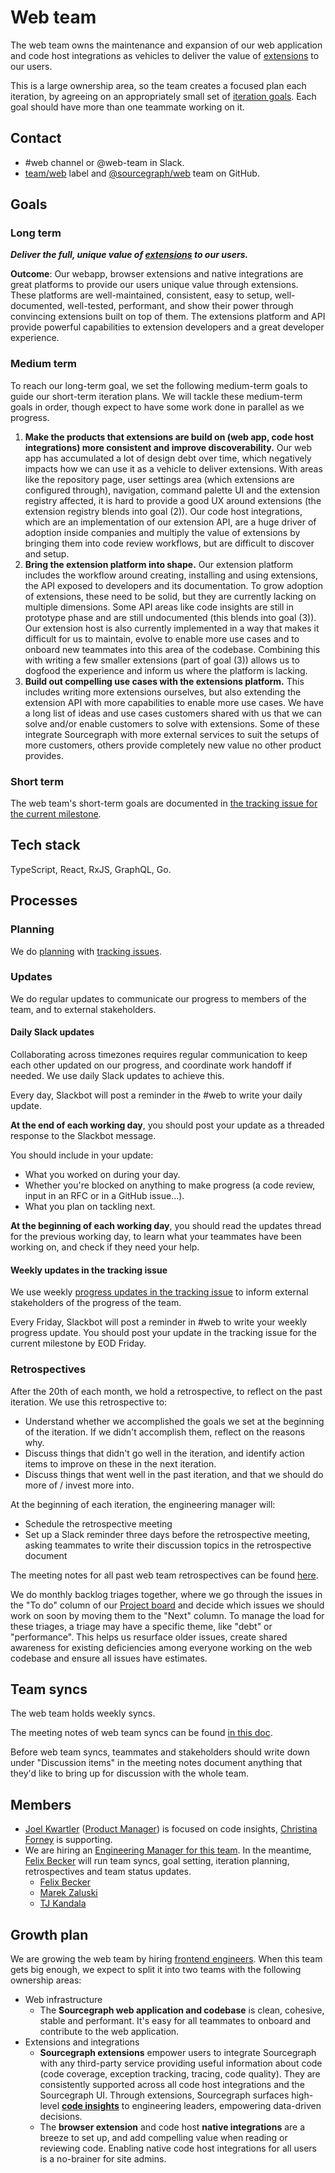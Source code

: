 # Web team

The web team owns the maintenance and expansion of our web application and code host integrations as vehicles to deliver the value of [extensions](https://docs.sourcegraph.com/extensions) to our users.

This is a large ownership area, so the team creates a focused plan each iteration, by agreeing on an appropriately small set of [iteration goals](../../../company/goals/index.md). Each goal should have more than one teammate working on it.

## Contact

- #web channel or @web-team in Slack.
- [team/web](https://github.com/sourcegraph/sourcegraph/issues/new?labels=team/web) label and [@sourcegraph/web](https://github.com/orgs/sourcegraph/teams/web) team on GitHub.

## Goals

### Long term

***Deliver the full, unique value of [extensions](https://docs.sourcegraph.com/extensions) to our users.***

**Outcome**: Our webapp, browser extensions and native integrations are great platforms to provide our users unique value through extensions. These platforms are well-maintained, consistent, easy to setup, well-documented, well-tested, performant, and show their power through convincing extensions built on top of them. The extensions platform and API provide powerful capabilities to extension developers and a great developer experience.

### Medium term

To reach our long-term goal, we set the following medium-term goals to guide our short-term iteration plans.
We will tackle these medium-term goals in order, though expect to have some work done in parallel as we progress. 

1. **Make the products that extensions are build on (web app, code host integrations) more consistent and improve discoverability.**
   Our web app has accumulated a lot of design debt over time, which negatively impacts how we can use it as a vehicle to deliver extensions.
   With areas like the repository page, user settings area (which extensions are configured through), navigation, command palette UI and the extension registry affected, it is hard to provide a good UX around extensions (the extension registry blends into goal (2)).
   Our code host integrations, which are an implementation of our extension API, are a huge driver of adoption inside companies and multiply the value of extensions by bringing them into code review workflows, but are difficult to discover and setup.
2. **Bring the extension platform into shape.**
   Our extension platform includes the workflow around creating, installing and using extensions, the API exposed to developers and its documentation.
   To grow adoption of extensions, these need to be solid, but they are currently lacking on multiple dimensions.
   Some API areas like code insights are still in prototype phase and are still undocumented (this blends into goal (3)).
   Our extension host is also currently implemented in a way that makes it difficult for us to maintain, evolve to enable more use cases and to  onboard new teammates into this area of the codebase.
   Combining this with writing a few smaller extensions (part of goal (3)) allows us to dogfood the experience and inform us where the platform is lacking.
3. **Build out compelling use cases with the extensions platform.**
   This includes writing more extensions ourselves, but also extending the extension API with more capabilities to enable more use cases.
   We have a long list of ideas and use cases customers shared with us that we can solve and/or enable customers to solve with extensions.
   Some of these integrate Sourcegraph with more external services to suit the setups of more customers, others provide completely new value no other product provides.

### Short term

The web team's short-term goals are documented in [the tracking issue for the current milestone](https://github.com/sourcegraph/sourcegraph/issues?q=is%3Aissue+label%3Atracking+label%3Ateam%2Fweb+is%3Aopen).

## Tech stack

TypeScript, React, RxJS, GraphQL, Go.

## Processes

### Planning

We do [planning](../tracking_issues.md#planning-a-milestone-with-a-tracking-issue) with [tracking issues](../tracking_issues.md).

### Updates

We do regular updates to communicate our progress to members of the team, and to external stakeholders.

#### Daily Slack updates

Collaborating across timezones requires regular communication to keep each other updated on our progress, and coordinate work handoff if needed. We use daily Slack updates to achieve this.

Every day, Slackbot will post a reminder in the #web to write your daily update.

**At the end of each working day**, you should post your update as a threaded response to the Slackbot message.

You should include in your update:
- What you worked on during your day.
- Whether you're blocked on anything to make progress (a code review, input in an RFC or in a GitHub issue...).
- What you plan on tackling next.

**At the beginning of each working day**, you should read the updates thread for the previous working day, to learn what your teammates have been working on, and check if they need your help.

#### Weekly updates in the tracking issue

We use weekly [progress updates in the tracking issue](../tracking_issues.md#progress_updates) to inform external stakeholders of the progress of the team.

Every Friday, Slackbot will post a reminder in #web to write your weekly progress update. You should post your update in the tracking issue for the current milestone by EOD Friday.

### Retrospectives

After the 20th of each month, we hold a retrospective, to reflect on the past iteration. We use this retrospective to:
- Understand whether we accomplished the goals we set at the beginning of the iteration. If we didn't accomplish them, reflect on the reasons why.
- Discuss things that didn't go well in the iteration, and identify action items to improve on these in the next iteration.
- Discuss things that went well in the past iteration, and that we should do more of / invest more into.

At the beginning of each iteration, the engineering manager will:
- Schedule the retrospective meeting
- Set up a Slack reminder three days before the retrospective meeting, asking teammates to write their discussion topics in the retrospective document

The meeting notes for all past web team retrospectives can be found [here](https://docs.google.com/document/d/1YW45Dksk0vIn7drhatwLyo6YbMMkS-naHcuShUi1OOw/edit#heading=h.dxt1jy5hsf1d).

We do monthly backlog triages together, where we go through the issues in the "To do" column of our [Project board](https://github.com/orgs/sourcegraph/projects/45) and decide which issues we should work on soon by moving them to the "Next" column.
To manage the load for these triages, a triage may have a specific theme, like "debt" or "performance".
This helps us resurface older issues, create shared awareness for existing deficiencies among everyone working on the web codebase and ensure all issues have estimates.

## Team syncs

The web team holds weekly syncs.

The meeting notes of web team syncs can be found [in this doc](https://docs.google.com/document/u/1/d/1IUsjbtYdGiAHvRUB1yf4eqnynin9WsxFR2zFCMm78jw/edit#).

Before web team syncs, teammates and stakeholders should write down under "Discussion items" in the meeting notes document anything that they'd like to bring up for discussion with the whole team.

## Members

- [Joel Kwartler](../../../company/team/index.md#joel-kwartler-he-him) ([Product Manager](../../product/roles/product_manager.md)) is focused on code insights, [Christina Forney](../../../company/team/index.md#christina-forney-she-her) is supporting.
- We are hiring an [Engineering Manager for this team](../hiring/engineering-manager-web.md). In the meantime, [Felix Becker](../../../company/team/index.md#felix-becker) will run team syncs, goal setting, iteration planning, retrospectives and team status updates.
  - [Felix Becker](../../../company/team/index.md#felix-becker)
  - [Marek Zaluski](../../../company/team/index.md#marek-zaluski)
  - [TJ Kandala](../../../company/team/index.md#tharuntej-kandala-he-him)

## Growth plan

We are growing the web team by hiring [frontend engineers](https://github.com/sourcegraph/careers/blob/master/job-descriptions/software-engineer-frontend.md). When this team gets big enough, we expect to split it into two teams with the following ownership areas:

- Web infrastructure
    - The **Sourcegraph web application and codebase** is clean, cohesive, stable and performant. It's easy for all teammates to onboard and contribute to the web application.
- Extensions and integrations
    - **Sourcegraph extensions** empower users to integrate Sourcegraph with any third-party service providing useful information about code (code coverage, exception tracking, tracing, code quality). They are consistently supported across all code host integrations and the Sourcegraph UI. Through extensions, Sourcegraph surfaces high-level [**code insights**](https://docs.google.com/document/d/1EHzor6I1GhVVIpl70mH-c10b1tNEl_p1xRMJ9qHQfoc/edit) to engineering leaders, empowering data-driven decisions.
    - The **browser extension** and code host **native integrations** are a breeze to set up, and add compelling value when reading or reviewing code. Enabling native code host integrations for all users is a no-brainer for site admins.
